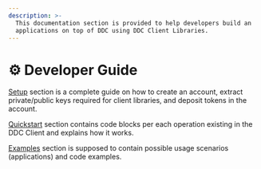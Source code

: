 ```yaml
---
description: >-
  This documentation section is provided to help developers build an
  applications on top of DDC using DDC Client Libraries.
---
```


# ⚙ Developer Guide

[Setup](quickstart.md) section is a complete guide on how to create an account, extract private/public keys required for client libraries, and deposit tokens in the account.

[Quickstart](quickstart.md) section contains code blocks per each operation existing in the DDC Client and explains how it works.

[Examples](examples/) section is supposed to contain possible usage scenarios (applications) and code examples. &#x20;
